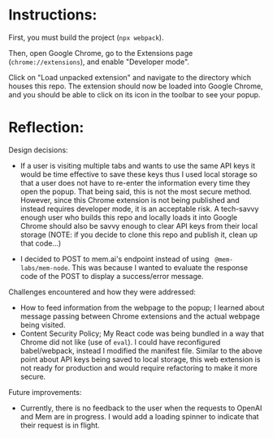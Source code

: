 # Instructions:

First, you must build the project (`npx webpack`).

Then, open Google Chrome, go to the Extensions page (`chrome://extensions`), and enable "Developer mode".

Click on "Load unpacked extension" and navigate to the directory which houses this repo. The extension should now be loaded into Google Chrome, and you should be able to click on its icon in the toolbar to see your popup.

# Reflection:

Design decisions:
- If a user is visiting multiple tabs and wants to use the same API keys it would be time effective to save these keys thus I used local storage so that a user does not have to re-enter the information every time they open the popup. That being said, this is not the most secure method. However, since this Chrome extension is not being published and instead requires developer mode, it is an acceptable risk. A tech-savvy enough user who builds this repo and locally loads it into Google Chrome should also be savvy enough to clear API keys from their local storage (NOTE: if you decide to clone this repo and publish it, clean up that code...)

- I decided to POST to mem.ai's endpoint instead of using ` @mem-labs/mem-node`. This was because I wanted to evaluate the response code of the POST to display a success/error message.

Challenges encountered and how they were addressed:
- How to feed information from the webpage to the popup; I learned about message passing between Chrome extensions and the actual webpage being visited.
- Content Security Policy; My React code was being bundled in a way that Chrome did not like (use of `eval`). I could have reconfigured babel/webpack, instead I modified the manifest file. Similar to the above point about API keys being saved to local storage, this web extension is not ready for production and would require refactoring to make it more secure.

Future improvements:
- Currently, there is no feedback to the user when the requests to OpenAI and Mem are in progress. I would add a loading spinner to indicate that their request is in flight.